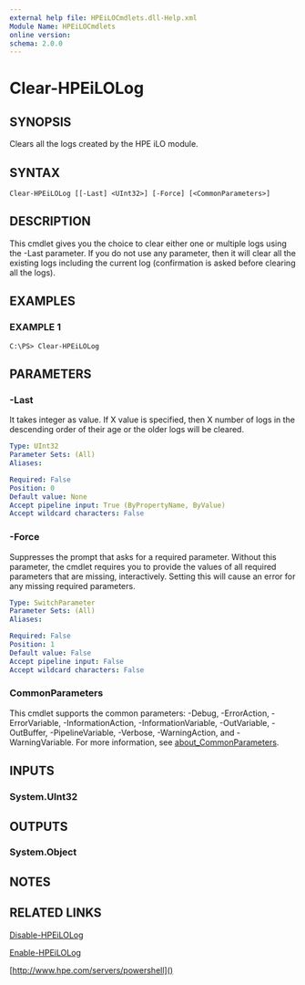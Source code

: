 ```yaml
---
external help file: HPEiLOCmdlets.dll-Help.xml
Module Name: HPEiLOCmdlets
online version:
schema: 2.0.0
---
```


# Clear-HPEiLOLog

## SYNOPSIS
Clears all the logs created by the HPE iLO module.

## SYNTAX

```
Clear-HPEiLOLog [[-Last] <UInt32>] [-Force] [<CommonParameters>]
```

## DESCRIPTION
This cmdlet gives you the choice to clear either one or multiple logs using the -Last parameter.
If you do not use any parameter, then it will clear all the existing logs including the current log (confirmation is asked before clearing all the logs).

## EXAMPLES

### EXAMPLE 1
```
C:\PS> Clear-HPEiLOLog
```

## PARAMETERS

### -Last
It takes integer as value.
If X value is specified, then X number of logs in the descending order of their age or the older logs will be cleared.

```yaml
Type: UInt32
Parameter Sets: (All)
Aliases:

Required: False
Position: 0
Default value: None
Accept pipeline input: True (ByPropertyName, ByValue)
Accept wildcard characters: False
```

### -Force
Suppresses the prompt that asks for a required parameter.
Without this parameter, the cmdlet requires you to provide the values of all required parameters that are missing, interactively.
Setting this will cause an error for any missing required parameters.

```yaml
Type: SwitchParameter
Parameter Sets: (All)
Aliases:

Required: False
Position: 1
Default value: False
Accept pipeline input: False
Accept wildcard characters: False
```

### CommonParameters
This cmdlet supports the common parameters: -Debug, -ErrorAction, -ErrorVariable, -InformationAction, -InformationVariable, -OutVariable, -OutBuffer, -PipelineVariable, -Verbose, -WarningAction, and -WarningVariable. For more information, see [about_CommonParameters](http://go.microsoft.com/fwlink/?LinkID=113216).

## INPUTS

### System.UInt32
## OUTPUTS

### System.Object
## NOTES

## RELATED LINKS

[Disable-HPEiLOLog]()

[Enable-HPEiLOLog]()

[http://www.hpe.com/servers/powershell]()

